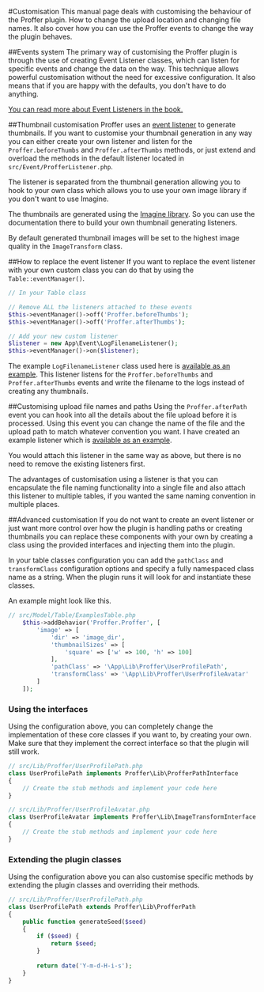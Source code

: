 #Customisation
This manual page deals with customising the behaviour of the Proffer plugin. How to change the upload location and changing
file names. It also cover how you can use the Proffer events to change the way the plugin behaves.

##Events system
The primary way of customising the Proffer plugin is through the use of creating Event Listener classes, which can listen for
specific events and change the data on the way. This technique allows powerful customisation without the need for excessive
configuration. It also means that if you are happy with the defaults, you don't have to do anything.

[You can read more about Event Listeners in the book.](http://book.cakephp.org/3.0/en/core-libraries/events.html)

##Thumbnail customisation
Proffer uses an [event listener](http://book.cakephp.org/3.0/en/core-libraries/events.html) to generate thumbnails. If you 
want to customise your thumbnail generation in any way you can either create your own listener and listen for 
the `Proffer.beforeThumbs` and `Proffer.afterThumbs` methods, or just extend and overload the methods in the default 
listener located in `src/Event/ProfferListener.php`.

The listener is separated from the thumbnail generation allowing you to hook to your own class which allows you to use
your own image library if you don't want to use Imagine.

The thumbnails are generated using the [Imagine library](http://imagine.readthedocs.org/en/latest/index.html). So you can
use the documentation there to build your own thumbnail generating listeners.

By default generated thumbnail images will be set to the highest image quality in the `ImageTransform` class.

##How to replace the event listener
If you want to replace the event listener with your own custom class you can do that by using the `Table::eventManager()`.

```php
// In your Table class

// Remove ALL the listeners attached to these events
$this->eventManager()->off('Proffer.beforeThumbs');
$this->eventManager()->off('Proffer.afterThumbs');

// Add your new custom listener
$listener = new App\Event\LogFilenameListener();
$this->eventManager()->on($listener);
```

The example `LogFilenameListener` class used here is [available as an example](examples/LogFilenameListener.md). 
This listener listens for the `Proffer.beforeThumbs` and `Proffer.afterThumbs` events and write the filename to the logs instead of 
creating any thumbnails.

##Customising upload file names and paths
Using the `Proffer.afterPath` event you can hook into all the details about the file upload before it is processed. Using 
this event you can change the name of the file and the upload path to match whatever convention you want. I have created 
an example listener which is [available as an example](examples/UploadFilenameListener.md).

You would attach this listener in the same way as above, but there is no need to remove the existing listeners first.

The advantages of customisation using a listener is that you can encapsulate the file naming functionality into a single 
file and also attach this listener to multiple tables, if you wanted the same naming convention in multiple places.

##Advanced customisation
If you do not want to create an event listener or just want more control over how the plugin is handling paths or creating thumbnails
you can replace these components with your own by creating a class using the provided interfaces and injecting them into the plugin.

In your table classes configuration you can add the `pathClass` and `transformClass` configuration options and specify a 
fully namespaced class name as a string. When the plugin runs it will look for and instantiate these classes.

An example might look like this.

```php
// src/Model/Table/ExamplesTable.php
    $this->addBehavior('Proffer.Proffer', [
        'image' => [
            'dir' => 'image_dir',
            'thumbnailSizes' => [
                'square' => ['w' => 100, 'h' => 100]
            ],
            'pathClass' => '\App\Lib\Proffer\UserProfilePath',
            'transformClass' => '\App\Lib\Proffer\UserProfileAvatar'
        ]
    ]);
```
 
### Using the interfaces
Using the configuration above, you can completely change the implementation of these core classes if you want to, by 
creating your own. Make sure that they implement the correct interface so that the plugin will still work.

```php
// src/Lib/Proffer/UserProfilePath.php
class UserProfilePath implements Proffer\Lib\ProfferPathInterface
{
    // Create the stub methods and implement your code here
}

// src/Lib/Proffer/UserProfileAvatar.php
class UserProfileAvatar implements Proffer\Lib\ImageTransformInterface
{
    // Create the stub methods and implement your code here
}
```

### Extending the plugin classes
Using the configuration above you can also customise specific methods by extending the plugin classes and overriding 
their methods.

```php
// src/Lib/Proffer/UserProfilePath.php
class UserProfilePath extends Proffer\Lib\ProfferPath
{
    public function generateSeed($seed)
    {
        if ($seed) {
            return $seed;
        }
        
        return date('Y-m-d-H-i-s');
    }
}
```